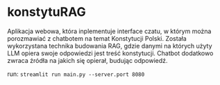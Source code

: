 # konstytuRAG
Aplikacja webowa, która inplementuje interface czatu, w którym można porozmawiać z chatbotem na temat Konstytucji Polski.
Została wykorzystana technika budowania RAG, gdzie danymi na których użyty LLM opiera swoje odpowiedzi
jest treść konstytucji. Chatbot dodatkowo zwraca źródła na jakich się opierał, budując odpowiedź.

run:
```streamlit run main.py --server.port 8080```
